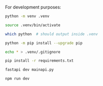 For development purposes:

```bash
python -m venv .venv
```

```bash
source .venv/bin/activate
```

```bash
which python  # should output inside .venv
```

```bash
python -m pip install --upgrade pip
```

```bash
echo * > .venv/.gitignore
```

```bash
pip install -r requirements.txt
```

```bash
fastapi dev mainapi.py
```

```bash
npm run dev
```
